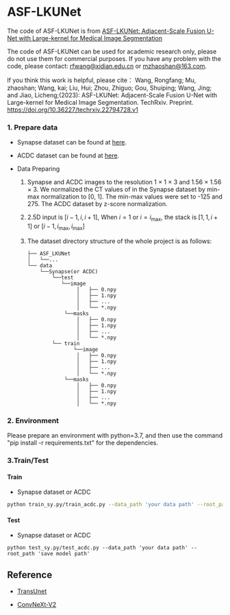 # ASF-LKUNet

The code of ASF-LKUNet is from [ASF-LKUNet: Adjacent-Scale Fusion U-Net with Large-kernel for Medical Image Segmentation](https://www.techrxiv.org/articles/preprint/ASF-LKUNet_Adjacent-Scale_Fusion_U-Net_with_Large-kernel_for_Medical_Image_Segmentation/22794728)

The code of ASF-LKUNet can be used for academic research only, please do not use them for commercial purposes. If you have any problem with the code, please contact: rfwang@xidian.edu.cn or mzhaoshan@163.com.

lf you think this work is helpful, please cite：
Wang, Rongfang; Mu, zhaoshan; Wang, kai; Liu, Hui; Zhou, Zhiguo; Gou, Shuiping; Wang, Jing; and Jiao, Licheng;(2023): ASF-LKUNet: Adjacent-Scale Fusion U-Net with Large-kernel for Medical Image Segmentation. TechRxiv. Preprint. https://doi.org/10.36227/techrxiv.22794728.v1

### 1. Prepare data

- Synapse dataset can be found at [here](https://www.synapse.org/#!Synapse:syn3193805/wiki/217789).

- ACDC dataset can be found at [here](https://www.creatis.insa-lyon.fr/Challenge/acdc/). 

- Data Preparing

  1. Synapse and ACDC images to the resolution 1 × 1 × 3  and 1.56 × 1.56 × 3. We normalized the CT values of in the Synapse dataset by min-max normalization to [0, 1]. The min-max values were set to -125 and 275. The ACDC dataset by z-score normalization.

  2. 2.5D input is $[i-1, i, i+1]$, When $i=1$ or $i=i_{\max }$, the stack is $[1, 1, i+1]$ or $[i-1, i_{\max }, i_{\max }]$

  3. The dataset directory structure of the whole project is as follows:
  
     ```
     ├── ASF_LKUNet
     │   └──...
     └── data
         └──Synapse(or ACDC)
             └──test
             	└──image
                     │   ├── 0.npy
                     │   ├── 1.npy
                     │   ├── ...
                     │   └── *.npy
                 └──masks
                     │   ├── 0.npy
                     │   ├── 1.npy
                     │   ├── ...
                     │   └── *.npy
             └── train
            		└──image
                     │   ├── 0.npy
                     │   ├── 1.npy
                     │   ├── ...
                     │   └── *.npy
                 └──masks
                     │   ├── 0.npy
                     │   ├── 1.npy
                     │   ├── ...
                     │   └── *.npy
     ```
     
     

### 2. Environment

Please prepare an environment with python=3.7, and then use the command "pip install -r requirements.txt" for the dependencies.

### 3.Train/Test

#### Train

- Synapse dataset or ACDC

```bash
python train_sy.py/train_acdc.py --data_path 'your data path' --root_path 'your main path' 
```

#### Test

- Synapse dataset or ACDC

```
python test_sy.py/test_acdc.py --data_path 'your data path' --root_path 'save model path' 
```



## Reference
* [TransUnet](https://github.com/Beckschen/TransUNet?utm_source=catalyzex.com)

* [ConvNeXt-V2](https://github.com/facebookresearch/ConvNeXt-V2)

  

